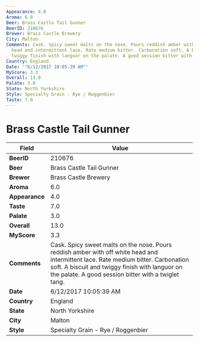 ```yaml
---
Appearance: 4.0
Aroma: 6.0
Beer: Brass Castle Tail Gunner
BeerID: 210676
Brewer: Brass Castle Brewery
City: Malton
Comments: Cask. Spicy sweet malts on the nose. Pours reddish amber with off white
  head and intermittent lace. Rate medium bitter. Carbonation soft. A biscuit and
  twiggy finish with languor on the palate. A good session bitter with a twiglet tang.
Country: England
Date: '"6/12/2017 10:05:39 AM"'
MyScore: 3.3
Overall: 13.0
Palate: 3.0
State: North Yorkshire
Style: Specialty Grain - Rye / Roggenbier
Taste: 7.0
---
```


# Brass Castle Tail Gunner

| Field         | Value |
|---------------|-------|
| **BeerID** | 210676 |
| **Beer** | Brass Castle Tail Gunner |
| **Brewer** | Brass Castle Brewery |
| **Aroma** | 6.0 |
| **Appearance** | 4.0 |
| **Taste** | 7.0 |
| **Palate** | 3.0 |
| **Overall** | 13.0 |
| **MyScore** | 3.3 |
| **Comments** | Cask. Spicy sweet malts on the nose. Pours reddish amber with off white head and intermittent lace. Rate medium bitter. Carbonation soft. A biscuit and twiggy finish with languor on the palate. A good session bitter with a twiglet tang. |
| **Date** | 6/12/2017 10:05:39 AM |
| **Country** | England |
| **State** | North Yorkshire |
| **City** | Malton |
| **Style** | Specialty Grain - Rye / Roggenbier |
